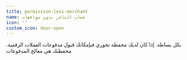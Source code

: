 ```yaml
---
title: permission-less-merchant
name: حساب التاجر بدون موافقات
icon: ''
custom_icon: door-open
---
```

بكل بساطة. إذا كان لديك محفظة تجوري فبإمكانك قبول مدفوعات العملات الرقمية. محفظنك هي معالج المدفوعات
